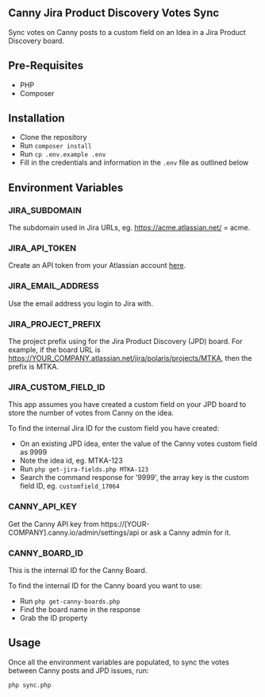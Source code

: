 ## Canny Jira Product Discovery Votes Sync

Sync votes on Canny posts to a custom field on an Idea in a Jira Product Discovery board.

## Pre-Requisites

- PHP
- Composer

## Installation

- Clone the repository
- Run `composer install` 
- Run `cp .env.example .env`
- Fill in the credentials and information in the `.env` file as outlined below

## Environment Variables

### JIRA_SUBDOMAIN

The subdomain used in Jira URLs, eg. https://acme.atlassian.net/ = acme. 

### JIRA_API_TOKEN

Create an API token from your Atlassian account [here](https://id.atlassian.com/manage-profile/security/api-tokens).

### JIRA_EMAIL_ADDRESS

Use the email address you login to Jira with.

### JIRA_PROJECT_PREFIX

The project prefix using for the Jira Product Discovery (JPD) board. For example, if the board URL is https://YOUR_COMPANY.atlassian.net/jira/polaris/projects/MTKA, then the prefix is MTKA.

### JIRA_CUSTOM_FIELD_ID

This app assumes you have created a custom field on your JPD board to store the number of votes from Canny on the idea.

To find the internal Jira ID for the custom field you have created:

- On an existing JPD idea, enter the value of the Canny votes custom field as 9999
- Note the idea id, eg. MTKA-123
- Run `php get-jira-fields.php MTKA-123`
- Search the command response for '9999', the array key is the custom field ID, eg. `customfield_17064`

### CANNY_API_KEY

Get the Canny API key from https://[YOUR-COMPANY].canny.io/admin/settings/api or ask a Canny admin for it.

### CANNY_BOARD_ID

This is the internal ID for the Canny Board. 

To find the internal ID for the Canny board you want to use:

- Run `php get-canny-boards.php`
- Find the board name in the response 
- Grab the ID property

## Usage

Once all the environment variables are populated, to sync the votes between Canny posts and JPD issues, run:

```php sync.php```

